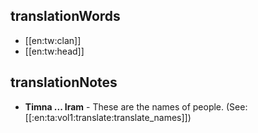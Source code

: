 ## translationWords

* [[en:tw:clan]]
* [[en:tw:head]]

## translationNotes

* **Timna ... Iram** - These are the names of people. (See: [[:en:ta:vol1:translate:translate_names]])
